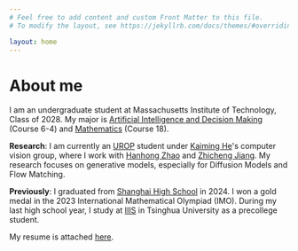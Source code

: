 ```yaml
---
# Feel free to add content and custom Front Matter to this file.
# To modify the layout, see https://jekyllrb.com/docs/themes/#overriding-theme-defaults

layout: home
---
```


# About me

I am an undergraduate student at Massachusetts Institute of Technology, Class of 2028. My major is [Artificial Intelligence and Decision Making](https://www.csail.mit.edu/) (Course 6-4) and [Mathematics](https://math.mit.edu/index.php) (Course 18). 

**Research**: I am currently an [UROP](https://urop.mit.edu/) student under [Kaiming He](https://people.csail.mit.edu/kaiming/)'s computer vision group, where I work with [Hanhong Zhao](https://hope7happiness.github.io/#about-me) and [Zhicheng Jiang](https://jzc-2007.github.io/). My research focuses on generative models, especially for Diffusion Models and Flow Matching.

**Previously**: I graduated from [Shanghai High School](https://www.shs.cn/) in 2024. I won a gold medal in the 2023 International Mathematical Olympiad (IMO). During my last high school year, I study at [IIIS](https://iiis.tsinghua.edu.cn/) in Tsinghua University as a precollege student.

My resume is attached [here](/assets/resume.pdf).